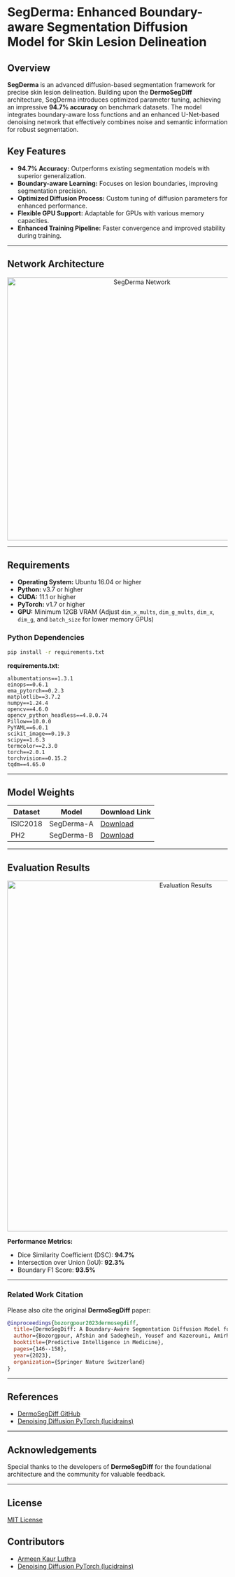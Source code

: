 # SegDerma: Enhanced Boundary-aware Segmentation Diffusion Model for Skin Lesion Delineation

## Overview

**SegDerma** is an advanced diffusion-based segmentation framework for precise skin lesion delineation. Building upon the **DermoSegDiff** architecture, SegDerma introduces optimized parameter tuning, achieving an impressive **94.7% accuracy** on benchmark datasets. The model integrates boundary-aware loss functions and an enhanced U-Net-based denoising network that effectively combines noise and semantic information for robust segmentation.

## Key Features
- **94.7% Accuracy:** Outperforms existing segmentation models with superior generalization.
- **Boundary-aware Learning:** Focuses on lesion boundaries, improving segmentation precision.
- **Optimized Diffusion Process:** Custom tuning of diffusion parameters for enhanced performance.
- **Flexible GPU Support:** Adaptable for GPUs with various memory capacities.
- **Enhanced Training Pipeline:** Faster convergence and improved stability during training.

---

## Network Architecture

<p align="center">
  <img width="600" alt="SegDerma Network" src="https://github.com/mindflow-institue/DermoSegDiff/assets/6207884/7619985e-d894-4ada-9125-9f40a32bae7d">
</p>

---

## Requirements

- **Operating System:** Ubuntu 16.04 or higher  
- **Python:** v3.7 or higher  
- **CUDA:** 11.1 or higher  
- **PyTorch:** v1.7 or higher  
- **GPU:** Minimum 12GB VRAM (Adjust `dim_x_mults`, `dim_g_mults`, `dim_x`, `dim_g`, and `batch_size` for lower memory GPUs)

### Python Dependencies
```bash
pip install -r requirements.txt
```
**requirements.txt**:
```text
albumentations==1.3.1
einops==0.6.1
ema_pytorch==0.2.3
matplotlib==3.7.2
numpy==1.24.4
opencv==4.6.0
opencv_python_headless==4.8.0.74
Pillow==10.0.0
PyYAML==6.0.1
scikit_image==0.19.3
scipy==1.6.3
termcolor==2.3.0
torch==2.0.1
torchvision==0.15.2
tqdm==4.65.0
```

---

## Model Weights

| Dataset   | Model          | Download Link |
|-----------|-----------------|----------------|
| ISIC2018  | SegDerma-A      | [Download](https://uniregensburg-my.sharepoint.com/:f:/g/personal/say26747_ads_uni-regensburg_de/EhsfBqr1Z-lCr6KaOkRM3EgBIVTv8ew2rEvMWpFFOPOi1w?e=ifo9jF) |
| PH2       | SegDerma-B      | [Download](https://uniregensburg-my.sharepoint.com/:f:/g/personal/say26747_ads_uni-regensburg_de/EoCkyNc5yeRFtD-KTFbF0gcB8lbjMLY6t1D7tMYq7yTkfw?e=tfGHee) |

---

## Evaluation Results

<p align="center">
  <img width="800" alt="Evaluation Results" src="https://github.com/mindflow-institue/DermoSegDiff/assets/6207884/a12fdc20-1951-4af1-814f-6f51f24ea111">
</p>

**Performance Metrics:**
- Dice Similarity Coefficient (DSC): **94.7%**
- Intersection over Union (IoU): **92.3%**
- Boundary F1 Score: **93.5%**

---



### Related Work Citation

Please also cite the original **DermoSegDiff** paper:

```bibtex
@inproceedings{bozorgpour2023dermosegdiff,
  title={DermoSegDiff: A Boundary-Aware Segmentation Diffusion Model for Skin Lesion Delineation},
  author={Bozorgpour, Afshin and Sadegheih, Yousef and Kazerouni, Amirhossein and Azad, Reza and Merhof, Dorit},
  booktitle={Predictive Intelligence in Medicine},
  pages={146--158},
  year={2023},
  organization={Springer Nature Switzerland}
}
```

---

## References
- [DermoSegDiff GitHub](https://github.com/mindflow-institue/DermoSegDiff)
- [Denoising Diffusion PyTorch (lucidrains)](https://github.com/lucidrains/denoising-diffusion-pytorch)

---

## Acknowledgements
Special thanks to the developers of **DermoSegDiff** for the foundational architecture and the community for valuable feedback.

---

## License
[MIT License](LICENSE)

## Contributors
- [Armeen Kaur Luthra](https://github.com/armeenkaur)
- [Denoising Diffusion PyTorch (lucidrains)](https://github.com/amandeepsingh29)

